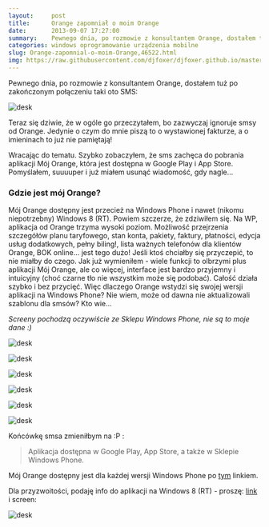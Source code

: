 ```yaml
---
layout:     post
title:      Orange zapomniał o moim Orange
date:       2013-09-07 17:27:00
summary:    Pewnego dnia, po rozmowie z konsultantem Orange, dostałem tuż po zakończonym połączeniu taki oto SMS — <!----><!---->Teraz się dziwie, że w ogóle go przeczytałem, bo zazwyczaj ignoruje smsy od Orange. Jedynie o czym do mnie piszą to o wystawionej fakturze, a o imieninach to już nie pamiętają!Wracając do tematu. Szybko zobaczyłem, że sms zachęca do pobrania aplikacji Mój Orange, która jest dostępna w...
categories: windows oprogramowanie urządzenia mobilne
slug: Orange-zapomnial-o-moim-Orange,46522.html
img: https://raw.githubusercontent.com/djfoxer/djfoxer.github.io/master/_img/2013-9-7-_94_/g_-_-x-_-_-_x20130907170429_0.jpg
---
```




Pewnego dnia, po rozmowie z konsultantem Orange, dostałem tuż po zakończonym połączeniu taki oto SMS:



![desk](https://raw.githubusercontent.com/djfoxer/djfoxer.github.io/master/_img/2013-9-7-_94_/g_-_-x-_-_-_x20130907170429_0.jpg)



Teraz się dziwie, że w ogóle go przeczytałem, bo zazwyczaj ignoruje smsy od Orange. Jedynie o czym do mnie piszą to o wystawionej fakturze, a o imieninach to już nie pamiętają!


Wracając do tematu. Szybko zobaczyłem, że sms zachęca do pobrania aplikacji Mój Orange, która jest dostępna w Google Play i App Store. Pomyślałem, suuuuper i już miałem usunąć wiadomość, gdy nagle... 



### Gdzie jest mój Orange?



Mój Orange dostępny jest przecież na Windows Phone i nawet (nikomu niepotrzebny) Windows 8 (RT). Powiem szczerze, że zdziwiłem się. Na WP, aplikacja od Orange trzyma wysoki poziom. Możliwość przejrzenia szczegółów planu taryfowego, stan konta, pakiety, faktury, płatności, edycja usług dodatkowych, pełny biling!, lista ważnych telefonów dla klientów Orange, BOK online... jest tego dużo! Jeśli ktoś chciałby się przyczepić, to nie miałby do czego. Jak już wymieniłem - wiele funkcji to olbrzymi plus aplikacji Mój Orange, ale co więcej, interface jest bardzo przyjemny i intuicyjny (choć czarne tło nie wszystkim może się podobać). Całość działa szybko i bez przycięć. Więc dlaczego Orange wstydzi się swojej wersji aplikacji na  Windows Phone? Nie wiem, może od dawna nie aktualizowali szablonu dla smsów? Kto wie...


 *Screeny pochodzą oczywiście ze Sklepu Windows Phone, nie są to moje dane :)* 


![desk](https://raw.githubusercontent.com/djfoxer/djfoxer.github.io/master/_img/2013-9-7-_94_/g_-_-x-_-_-_x20130907171737_0.png)


![desk](https://raw.githubusercontent.com/djfoxer/djfoxer.github.io/master/_img/2013-9-7-_94_/g_-_-x-_-_-_x20130907171730_0.png)




![desk](https://raw.githubusercontent.com/djfoxer/djfoxer.github.io/master/_img/2013-9-7-_94_/g_-_-x-_-_-_x20130907171731_0.png)


![desk](https://raw.githubusercontent.com/djfoxer/djfoxer.github.io/master/_img/2013-9-7-_94_/g_-_-x-_-_-_x20130907171732_0.png)




![desk](https://raw.githubusercontent.com/djfoxer/djfoxer.github.io/master/_img/2013-9-7-_94_/g_-_-x-_-_-_x20130907171733_0.png)


![desk](https://raw.githubusercontent.com/djfoxer/djfoxer.github.io/master/_img/2013-9-7-_94_/g_-_-x-_-_-_x20130907171736_0.png)




Końcówkę smsa zmieniłbym na :P :


> Aplikacja dostępna w Google Play, App Store, a także w Sklepie Windows Phone.


 


Mój Orange dostępny jest dla każdej wersji Windows Phone po [tym](http://www.windowsphone.com/pl-pl/store/app/m%C3%B3j-orange/2423303c-6b7a-4935-9408-27f72efe7532)  linkiem. 

Dla przyzwoitości, podaję info do aplikacji na Windows 8 (RT) - proszę: [link](http://apps.microsoft.com/windows/pl-pl/app/moj-orange/bbcc039f-ee74-41a5-af60-0b9c5191c2cf)  i screen:


![desk](https://raw.githubusercontent.com/djfoxer/djfoxer.github.io/master/_img/2013-9-7-_94_/g_-_-x-_-_-_x20130907172429_0.jpg)

